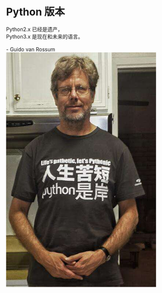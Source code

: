 
# Python 版本




<div grid="~ cols-2" class="justify-items-center items-center mt-10">

<div class="text-4xl">
    <div class="text-left">
    Python2.x 已经是遗产，<br/>
    Python3.x 是现在和未来的语言。<br>
    </div>
    <br/>
    <div class="text-right">
    - Guido van Rossum
    </div>
</div>

<div>

<img src="/Guido.jpeg" class="h-90" />

</div>

</div>

<!--
Python是诞生于1990年
于2000年发布Python2.0版本
由于Python开发者觉得Python2已不再满足开发的需求，
于是2008年Python3.0发布，
2010年发布Python2.7版本，这是最后一个python2的版本，
我们正式进入Python3.x时代
Python 2.7 于 2020 年 1 月 1 日终止支持
那python2和python3有什么不同呢？
python2 采用ASCII编码，所以在面对中文及一些特殊字符的时候会出错，python3 采用的是UTF-8编码
python2 的print是一条语句，单个print "Hello" , 如果print("hello", "world")接受的是一个元组， python3则是一个函数，接收的是位置参数， print("hello", "world")
python2中True和False是一个全局变量，可以随意修改，而在python3 中，变成了两个关键字，指向两个固定的对象，不允许再被重新赋值

-->
